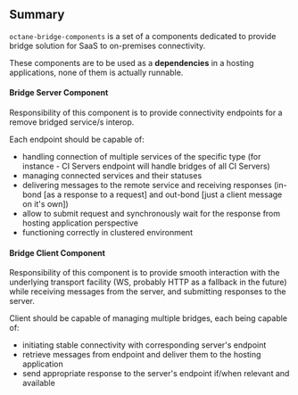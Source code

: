 ## Summary

`octane-bridge-components` is a set of a components dedicated to provide bridge solution for SaaS to on-premises connectivity.

These components are to be used as a **dependencies** in a hosting applications, none of them is actually runnable.

#### Bridge Server Component

Responsibility of this component is to provide connectivity endpoints for a remove bridged service/s interop.

Each endpoint should be capable of:
- handling connection of multiple services of the specific type (for instance - CI Servers endpoint will handle bridges of all CI Servers)
- managing connected services and their statuses
- delivering messages to the remote service and receiving responses (in-bond [as a response to a request] and out-bond [just a client message on it's own])
- allow to submit request and synchronously wait for the response from hosting application perspective
- functioning correctly in clustered environment

#### Bridge Client Component

Responsibility of this component is to provide smooth interaction with the underlying transport facility (WS, probably HTTP as a fallback in the future) while receiving messages from the server, and submitting responses to the server.

Client should be capable of managing multiple bridges, each being capable of:
- initiating stable connectivity with corresponding server's endpoint
- retrieve messages from endpoint and deliver them to the hosting application
- send appropriate response to the server's endpoint if/when relevant and available
